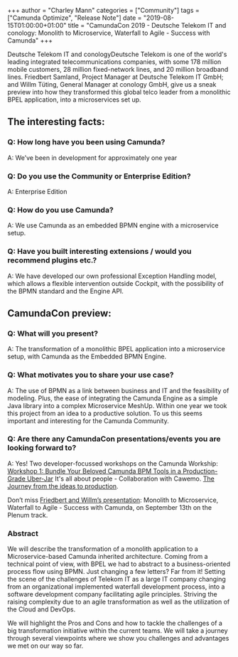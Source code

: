 +++
author = "Charley Mann"
categories = ["Community"]
tags = ["Camunda Optimize", "Release Note"]
date = "2019-08-15T01:00:00+01:00"
title = "CamundaCon 2019 - Deutsche Telekom IT and conology: Monolith to Microservice, Waterfall to Agile - Success with Camunda"
+++

Deutsche Telekom IT and conologyDeutsche Telekom is one of the world's leading integrated telecommunications companies, with some 178 million mobile customers, 28 million fixed-network lines, and 20 million broadband lines. Friedbert Samland, Project Manager at Deutsche Telekom IT GmbH; and Willm Tüting, General Manager at conology GmbH, give us a sneak preview into how they transformed this global telco leader from a monolithic BPEL application, into a microservices set up.

<!--more-->

## The interesting facts:

### Q: How long have you been using Camunda?
A: We’ve been in development for approximately one year

### Q: Do you use the Community or Enterprise Edition?
A: Enterprise Edition

### Q: How do you use Camunda?
A: We use Camunda as an embedded BPMN engine with a microservice setup.

### Q: Have you built interesting extensions / would you recommend plugins etc.?
A: We have developed our own professional Exception Handling model, which allows a flexible intervention outside Cockpit, with the possibility of the BPMN standard and the Engine API.

## CamundaCon preview:

### Q: What will you present?
A: The transformation of a monolithic BPEL application into a microservice setup, with Camunda as the Embedded BPMN Engine.

### Q: What motivates you to share your use case?
A: The use of BPMN as a link between business and IT and the feasibility of modeling. Plus, the ease of integrating the Camunda Engine as a simple Java library into a complex Microservice MeshUp.
Within one year we took this project from an idea to a productive solution. To us this seems important and interesting for the Camunda Community.

### Q: Are there any CamundaCon presentations/events you are looking forward to?
A: Yes! Two developer-focussed workshops on the Camunda Workship:
[Workshop 1: Bundle Your Beloved Camunda BPM Tools in a Production-Grade Uber-Jar](https://www.camundacon.com/agenda/session/94319)
It's all about people - Collaboration with Cawemo. [The Journey from the ideas to production](https://www.camundacon.com/agenda/session/94321).


Don’t miss [Friedbert and Willm’s presentation](https://www.camundacon.com/agenda/session/94329):
Monolith to Microservice, Waterfall to Agile - Success with Camunda, on September 13th on the Plenum track.

### Abstract
We will describe the transformation of a monolith application to a Microservice-based Camunda inherited architecture. Coming from a technical point of view, with BPEL we had to abstract to a business-oriented process flow using BPMN. Just changing a few letters? Far from it!
Setting the scene of the challenges of Telekom IT as a large IT company changing from an organizational implemented waterfall development process, into a software development company facilitating agile principles. Striving the raising complexity due to an agile transformation as well as the utilization of the Cloud and DevOps.

We will highlight the Pros and Cons and how to tackle the challenges of a big transformation initiative within the current teams. We will take a journey through several viewpoints where we show you challenges and advantages we met on our way so far.
